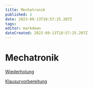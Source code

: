 ```yaml
---
title: Mechatronik
published: 1
date: 2023-09-13T18:57:25.207Z
tags: 
editor: markdown
dateCreated: 2023-09-13T18:57:25.207Z
---
```


# Mechatronik

[Wiederholung](/fom/semester-5/mechatronik/wiederholung.md)


[Klausurvorbereitung](/fom/semester-5/mechatronik/klausurvorbereitung.md)